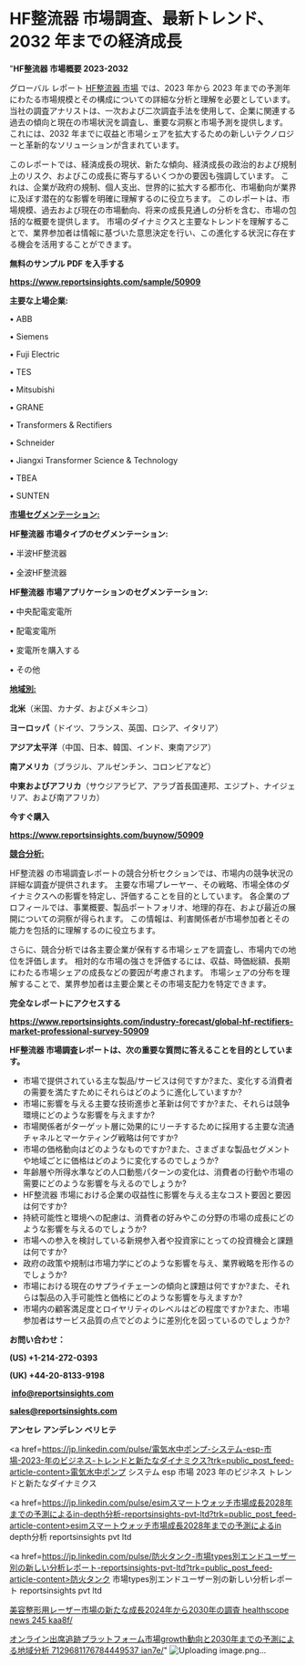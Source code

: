 # HF整流器 市場調査、最新トレンド、2032 年までの経済成長

"<strong>HF整流器 市場概要 2023-2032</strong>

グローバル レポート <a href=https://www.reportsinsights.com/sample/50909>HF整流器 市場</a> では、2023 年から 2023 年までの予測年にわたる市場規模とその構成についての詳細な分析と理解を必要としています。 当社の調査アナリストは、一次および二次調査手法を使用して、企業に関連する過去の傾向と現在の市場状況を調査し、重要な洞察と市場予測を提供します。 これには、2032 年までに収益と市場シェアを拡大​​するための新しいテクノロジーと革新的なソリューションが含まれています。

このレポートでは、経済成長の現状、新たな傾向、経済成長の政治的および規制上のリスク、およびこの成長に寄与するいくつかの要因も強調しています。 これは、企業が政府の規制、個人支出、世界的に拡大する都市化、市場動向が業界に及ぼす潜在的な影響を明確に理解するのに役立ちます。 このレポートは、市場規模、過去および現在の市場動向、将来の成長見通しの分析を含む、市場の包括的な概要を提供します。 市場のダイナミクスと主要なトレンドを理解することで、業界参加者は情報に基づいた意思決定を行い、この進化する状況に存在する機会を活用することができます。

<strong><b>無料のサンプル PDF を入手する</b></strong>

<a href=https://www.reportsinsights.com/sample/50909><strong><u>https://www.reportsinsights.com/sample/50909</u></strong></a>

<strong>主要な上場企業:</strong>

• ABB

• Siemens

• Fuji Electric

• TES

• Mitsubishi

• GRANE

• Transformers & Rectifiers

• Schneider

• Jiangxi Transformer Science & Technology

• TBEA

• SUNTEN

<strong><u>市場セグメンテーション</u></strong><strong><u>:</u></strong>

<strong>HF整流器 市場タイプのセグメンテーション:</strong>

• 半波HF整流器

• 全波HF整流器

<strong>HF整流器 市場アプリケーションのセグメンテーション:</strong>

• 中央配電変電所

• 配電変電所

• 変電所を購入する

• その他

<strong><u>地域別</u></strong><strong><u>:</u></strong>

<strong>北米</strong>（米国、カナダ、およびメキシコ）

<strong>ヨーロッパ</strong>（ドイツ、フランス、英国、ロシア、イタリア）

<strong>アジア太平洋</strong>（中国、日本、韓国、インド、東南アジア）

<strong>南アメリカ</strong>（ブラジル、アルゼンチン、コロンビアなど）

<strong>中東およびアフリカ</strong>（サウジアラビア、アラブ首長国連邦、エジプト、ナイジェリア、および南アフリカ）

<strong>今すぐ購入</strong>

<a href=https://www.reportsinsights.com/buynow/50909><strong><u>https://www.reportsinsights.com/buynow/50909</u></strong></a>

<strong><u>競合分析:</u></strong>

HF整流器 の市場調査レポートの競合分析セクションでは、市場内の競争状況の詳細な調査が提供されます。 主要な市場プレーヤー、その戦略、市場全体のダイナミクスへの影響を特定し、評価することを目的としています。 各企業のプロフィールでは、事業概要、製品ポートフォリオ、地理的存在、および最近の展開についての洞察が得られます。 この情報は、利害関係者が市場参加者とその能力を包括的に理解するのに役立ちます。

さらに、競合分析では各主要企業が保有する市場シェアを調査し、市場内での地位を評価します。 相対的な市場の強さを評価するには、収益、時価総額、長期にわたる市場シェアの成長などの要因が考慮されます。 市場シェアの分布を理解することで、業界参加者は主要企業とその市場支配力を特定できます。

<strong>完全なレポートにアクセスする</strong>

<a href=https://www.reportsinsights.com/industry-forecast/global-hf-rectifiers-market-professional-survey-50909><strong><u><b>https://www.reportsinsights.com/industry-forecast/global-hf-rectifiers-market-professional-survey-50909</b></u></strong></a>

<strong><b>HF整流器 市場調査レポートは、次の重要な質問に答えることを目的としています。</b></strong>
<ul>
  <li>市場で提供されている主な製品/サービスは何ですか?また、変化する消費者の需要を満たすためにそれらはどのように進化していますか?</li>
  <li>市場に影響を与える主要な技術進歩と革新は何ですか?また、それらは競争環境にどのような影響を与えますか?</li>
  <li>市場関係者がターゲット層に効果的にリーチするために採用する主要な流通チャネルとマーケティング戦略は何ですか?</li>
  <li>市場の価格動向はどのようなものですか?また、さまざまな製品セグメントや地域ごとに価格はどのように変化するのでしょうか?</li>
  <li>年齢層や所得水準などの人口動態パターンの変化は、消費者の行動や市場の需要にどのような影響を与えるのでしょうか?</li>
  <li>HF整流器 市場における企業の収益性に影響を与える主なコスト要因と要因は何ですか?</li>
  <li>持続可能性と環境への配慮は、消費者の好みやこの分野の市場の成長にどのような影響を与えるのでしょうか?</li>
  <li>市場への参入を検討している新規参入者や投資家にとっての投資機会と課題は何ですか?</li>
  <li>政府の政策や規制は市場力学にどのような影響を与え、業界戦略を形作るのでしょうか?</li>
  <li>市場における現在のサプライチェーンの傾向と課題は何ですか?また、それらは製品の入手可能性と価格にどのような影響を与えますか?</li>
  <li>市場内の顧客満足度とロイヤリティのレベルはどの程度ですか?また、市場参加者はサービス品質の点でどのように差別化を図っているのでしょうか?</li>
</ul>
<strong>お問い合わせ：</strong>

<strong>(US) +1-214-272-0393</strong>

<strong>(UK) +44-20-8133-9198</strong>

<strong> </strong><a href=info@reportsinsights.com><strong><u>info@reportsinsights.com</u></strong></a>

<a href=sales@reportsinsights.com><strong><u>sales@reportsinsights.com</u></strong></a>

<strong>アンセレ アンデレン ベリヒテ</strong>

<a href=https://jp.linkedin.com/pulse/電気水中ポンプ-システム-esp-市場-2023-年のビジネス-トレンドと新たなダイナミクス?trk=public_post_feed-article-content>電気水中ポンプ システム esp 市場 2023 年のビジネス トレンドと新たなダイナミクス</a>

<a href=https://jp.linkedin.com/pulse/esimスマートウォッチ市場成長2028年までの予測によるin-depth分析-reportsinsights-pvt-ltd?trk=public_post_feed-article-content>esimスマートウォッチ市場成長2028年までの予測によるin depth分析 reportsinsights pvt ltd</a>

<a href=https://jp.linkedin.com/pulse/防火タンク-市場types別エンドユーザー別の新しい分析レポート-reportsinsights-pvt-ltd?trk=public_post_feed-article-content>防火タンク 市場types別エンドユーザー別の新しい分析レポート reportsinsights pvt ltd</a>

<a href=https://www.linkedin.com/pulse/美容整形用レーザー市場の新たな成長2024年から2030年の調査-healthscope-news-245-kaa8f/>美容整形用レーザー市場の新たな成長2024年から2030年の調査 healthscope news 245 kaa8f/</a>

<a href=https://www.linkedin.com/pulse/オンライン出席追跡プラットフォーム市場growth動向と2030年までの予測による地域分析-7129681176784449537-ian7e/>オンライン出席追跡プラットフォーム市場growth動向と2030年までの予測による地域分析 7129681176784449537 ian7e/</a>"
![Uploading image.png…]()
